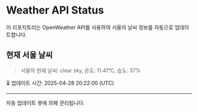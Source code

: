 
# Weather API Status

이 리포지토리는 OpenWeather API를 사용하여 서울의 날씨 정보를 자동으로 업데이트합니다.

## 현재 서울 날씨
> 서울의 현재 날씨: clear sky, 온도: 11.41°C, 습도: 37%

⏳ 업데이트 시간: 2025-04-28 20:22:00 (UTC)

---
자동 업데이트 봇에 의해 관리됩니다.
